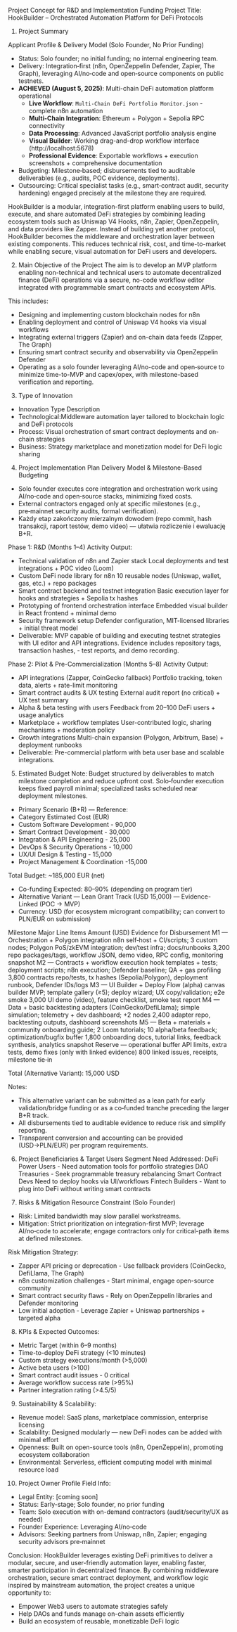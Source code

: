 Project Concept for R&D and Implementation Funding
Project Title: HookBuilder – Orchestrated Automation Platform for DeFi Protocols

1. Project Summary

Applicant Profile & Delivery Model (Solo Founder, No Prior Funding)
- Status: Solo founder; no initial funding; no internal engineering team.
- Delivery: Integration‑first (n8n, OpenZeppelin Defender, Zapier, The Graph), leveraging AI/no‑code and open‑source components on public testnets.
- **ACHIEVED (August 5, 2025)**: Multi-chain DeFi automation platform operational
  - **Live Workflow**: `Multi-Chain DeFi Portfolio Monitor.json` - complete n8n automation
  - **Multi-Chain Integration**: Ethereum + Polygon + Sepolia RPC connectivity
  - **Data Processing**: Advanced JavaScript portfolio analysis engine
  - **Visual Builder**: Working drag-and-drop workflow interface (http://localhost:5678)
  - **Professional Evidence**: Exportable workflows + execution screenshots + comprehensive documentation
- Budgeting: Milestone‑based; disbursements tied to auditable deliverables (e.g., audits, POC evidence, deployments).
- Outsourcing: Critical specialist tasks (e.g., smart‑contract audit, security hardening) engaged precisely at the milestone they are required.

HookBuilder is a modular, integration-first platform enabling users to build, execute, and share automated DeFi strategies by combining leading ecosystem tools such as Uniswap V4 Hooks, n8n, Zapier, OpenZeppelin, and data providers like Zapper.
Instead of building yet another protocol, HookBuilder becomes the middleware and orchestration layer between existing components. This reduces technical risk, cost, and time-to-market while enabling secure, visual automation for DeFi users and developers.

2. Main Objective of the Project
The aim is to develop an MVP platform enabling non-technical and technical users to automate decentralized finance (DeFi) operations via a secure, no-code workflow editor integrated with programmable smart contracts and ecosystem APIs.

This includes:
- Designing and implementing custom blockchain nodes for n8n
- Enabling deployment and control of Uniswap V4 hooks via visual workflows
- Integrating external triggers (Zapier) and on-chain data feeds (Zapper, The Graph)
- Ensuring smart contract security and observability via OpenZeppelin Defender
- Operating as a solo founder leveraging AI/no-code and open‑source to minimize time-to-MVP and capex/opex, with milestone-based verification and reporting.

3. Type of Innovation
- Innovation Type Description
- Technological:Middleware automation layer tailored to blockchain logic and DeFi protocols
- Process: Visual orchestration of smart contract deployments and on-chain strategies
- Business: Strategy marketplace and monetization model for DeFi logic sharing

4. Project Implementation Plan
Delivery Model & Milestone-Based Budgeting
- Solo founder executes core integration and orchestration work using AI/no‑code and open‑source stacks, minimizing fixed costs.
- External contractors engaged only at specific milestones (e.g., pre‑mainnet security audits, formal verification).
- Każdy etap zakończony mierzalnym dowodem (repo commit, hash transakcji, raport testów, demo video) — ułatwia rozliczenie i ewaluację B+R.

Phase 1: R&D (Months 1–4)
Activity Output:
- Technical validation of n8n and Zapier stack Local deployments and test integrations + POC video (Loom)
- Custom DeFi node library for n8n	10 reusable nodes (Uniswap, wallet, gas, etc.) + repo packages
- Smart contract backend and testnet integration Basic execution layer for hooks and strategies + Sepolia tx hashes
- Prototyping of frontend orchestration interface Embedded visual builder in React frontend + minimal demo
- Security framework setup	Defender configuration, MIT-licensed libraries + initial threat model
- Deliverable: MVP capable of building and executing testnet strategies with UI editor and API integrations. Evidence includes repository tags, transaction hashes, - test reports, and demo recording.

Phase 2: Pilot & Pre-Commercialization (Months 5–8)
Activity Output:
- API integrations (Zapper, CoinGecko fallback)	Portfolio tracking, token data, alerts + rate-limit monitoring
- Smart contract audits & UX testing External audit report (no critical) + UX test summary
- Alpha & beta testing with users Feedback from 20–100 DeFi users + usage analytics
- Marketplace + workflow templates User-contributed logic, sharing mechanisms + moderation policy
- Growth integrations Multi-chain expansion (Polygon, Arbitrum, Base) + deployment runbooks
- Deliverable: Pre-commercial platform with beta user base and scalable integrations.

5. Estimated Budget
Note: Budget structured by deliverables to match milestone completion and reduce upfront cost. Solo‑founder execution keeps fixed payroll minimal; specialized tasks scheduled near deployment milestones.

- Primary Scenario (B+R) — Reference:
- Category Estimated Cost (EUR)
- Custom Software Development -	90,000
- Smart Contract Development - 30,000
- Integration & API Engineering - 25,000
- DevOps & Security Operations - 10,000
- UX/UI Design & Testing - 15,000
- Project Management & Coordination -15,000

Total Budget: ~185,000 EUR (net)
- Co-funding Expected: 80–90% (depending on program tier)
- Alternative Variant — Lean Grant Track (USD 15,000) — Evidence-Linked (POC → MVP)
- Currency: USD (for ecosystem microgrant compatibility; can convert to PLN/EUR on submission)

Milestone	Major Line Items	Amount (USD)	Evidence for Disbursement
M1 — Orchestration + Polygon integration	n8n self‑host + CI/scripts; 3 custom nodes; Polygon PoS/zkEVM integration; dev/test infra; docs/runbooks	3,200	repo packages/tags, workflow JSON, demo video, RPC config, monitoring snapshot
M2 — Contracts + workflow execution	hook templates + tests; deployment scripts; n8n execution; Defender baseline; QA + gas profiling	3,800	contracts repo/tests, tx hashes (Sepolia/Polygon), deployment runbook, Defender IDs/logs
M3 — UI Builder + Deploy Flow (alpha)	canvas builder MVP; template gallery (≥5); deploy wizard; UX copy/validation; e2e smoke	3,000	UI demo (video), feature checklist, smoke test report
M4 — Data + basic backtesting	adapters (CoinGecko/DefiLlama); simple simulation; telemetry + dev dashboard; +2 nodes	2,400	adapter repo, backtesting outputs, dashboard screenshots
M5 — Beta + materials + community	onboarding guide; 2 Loom tutorials; 10 alpha/beta feedback; optimization/bugfix buffer	1,800	onboarding docs, tutorial links, feedback synthesis, analytics snapshot
Reserve — operational buffer	API limits, extra tests, demo fixes (only with linked evidence)	800	linked issues, receipts, milestone tie‑in

Total (Alternative Variant): 15,000 USD

Notes:
- This alternative variant can be submitted as a lean path for early validation/bridge funding or as a co‑funded tranche preceding the larger B+R track.
- All disbursements tied to auditable evidence to reduce risk and simplify reporting.
- Transparent conversion and accounting can be provided (USD→PLN/EUR) per program requirements.

6. Project Beneficiaries & Target Users
Segment	Need Addressed:
DeFi Power Users - Need automation tools for portfolio strategies
DAO Treasuries - Seek programmable treasury rebalancing
Smart Contract Devs	Need to deploy hooks via UI/workflows
Fintech Builders - Want to plug into DeFi without writing smart contracts

7. Risks & Mitigation
Resource Constraint (Solo Founder)
- Risk: Limited bandwidth may slow parallel workstreams.
- Mitigation: Strict prioritization on integration-first MVP; leverage AI/no‑code to accelerate; engage contractors only for critical-path items at defined milestones.

Risk Mitigation Strategy:
- Zapper API pricing or deprecation - Use fallback providers (CoinGecko, DefiLlama, The Graph)
- n8n customization challenges - Start minimal, engage open-source community
- Smart contract security flaws - Rely on OpenZeppelin libraries and Defender monitoring
- Low initial adoption - Leverage Zapier + Uniswap partnerships + targeted alpha

8. KPIs & Expected Outcomes:
- Metric Target (within 6–9 months)
- Time-to-deploy DeFi strategy (<10 minutes)
- Custom strategy executions/month (>5,000)
- Active beta users	(>100)
- Smart contract audit issues - 0 critical
- Average workflow success rate	(>95%)
- Partner integration rating (>4.5/5)

9. Sustainability & Scalability:
- Revenue model: SaaS plans, marketplace commission, enterprise licensing
- Scalability: Designed modularly — new DeFi nodes can be added with minimal effort
- Openness: Built on open-source tools (n8n, OpenZeppelin), promoting ecosystem collaboration
- Environmental: Serverless, efficient computing model with minimal resource load

10. Project Owner Profile
Field Info:
- Legal Entity:	[coming soon]
- Status: Early-stage; Solo founder, no prior funding
- Team: Solo execution with on-demand contractors (audit/security/UX as needed)
- Founder Experience: Leveraging AI/no‑code
- Advisors: Seeking partners from Uniswap, n8n, Zapier; engaging security advisors pre‑mainnet

Conclusion:
HookBuilder leverages existing DeFi primitives to deliver a modular, secure, and user-friendly automation layer, enabling faster, smarter participation in decentralized finance.
By combining middleware orchestration, secure smart contract deployment, and workflow logic inspired by mainstream automation, the project creates a unique opportunity to:
- Empower Web3 users to automate strategies safely
- Help DAOs and funds manage on-chain assets efficiently
- Build an ecosystem of reusable, monetizable DeFi logic
